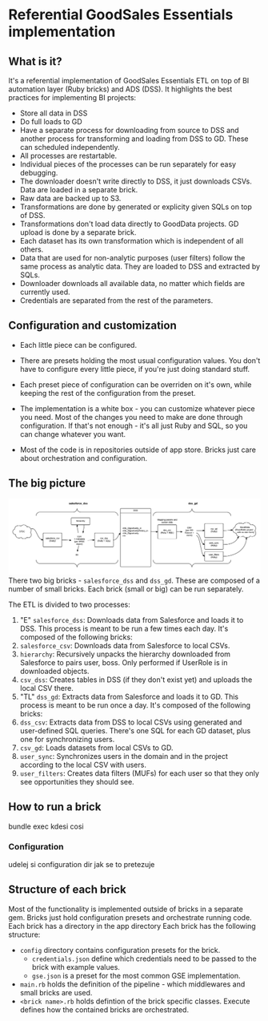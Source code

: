 # Referential GoodSales Essentials implementation

## What is it?
It's a referential implementation of GoodSales Essentials ETL on top of BI automation layer (Ruby bricks) and ADS (DSS). It highlights the best practices for implementing BI projects:
* Store all data in DSS
* Do full loads to GD
* Have a separate process for downloading from source to DSS and another  process for transforming and loading from DSS to GD. These can scheduled independently.
* All processes are restartable.
* Individual pieces of the processes can be run separately for easy debugging.
* The downloader doesn't write directly to DSS, it just downloads CSVs. Data are loaded in a separate brick.
* Raw data are backed up to S3.
* Transformations are done by generated or explicity given SQLs on top of DSS.
* Transformations don't load data directly to GoodData projects. GD upload is done by a separate brick.
* Each dataset has its own transformation which is independent of all others.
* Data that are used for non-analytic purposes (user filters) follow the same process as analytic data. They are loaded to DSS and extracted by SQLs.
* Downloader downloads all available data, no matter which fields are currently used.
* Credentials are separated from the rest of the parameters. 

## Configuration and customization
* Each little piece can be configured.
* There are presets holding the most usual configuration values. You don't have to configure every little piece, if you're just doing standard stuff.
* Each preset piece of configuration can be overriden on it's own, while keeping the rest of the configuration from the preset.
* The implementation is a white box - you can customize whatever piece you need. Most of the changes you need to make are done through configuration. If that's not enough - it's all just Ruby and SQL, so you can change whatever you want.

* Most of the code is in repositories outside of app store. Bricks just care about orchestration and configuration.

## The big picture
![Overview](docs/overview.png)
There two big bricks - `salesforce_dss` and `dss_gd`. These are composed of a number of small bricks. Each brick (small or big) can be run separately.

The ETL is divided to two processes:

1. "E" `salesforce_dss`: Downloads data from Salesforce and loads it to DSS. This process is meant to be run a few times each day. It's composed of the following bricks:
  1. `salesforce_csv`: Downloads data from Salesforce to local CSVs.
  2. `hierarchy`: Recursively unpacks the hierarchy downloaded from Salesforce to pairs user, boss. Only performed if UserRole is in downloaded objects.
  3. `csv_dss`: Creates tables in DSS (if they don't exist yet) and uploads the local CSV there. 
2. "TL" `dss_gd`: Extracts data from Salesforce and loads it to GD. This process is meant to be run once a day. It's composed of the following bricks:
  1. `dss_csv`: Extracts data from DSS to local CSVs using generated and user-defined SQL queries. There's one SQL for each GD dataset, plus one for synchronizing users.
  2. `csv_gd`: Loads datasets from local CSVs to GD.
  3. `user_sync`: Synchronizes users in the domain and in the project according to the local CSV with users.
  4. `user_filters`: Creates data filters (MUFs) for each user so that they only see opportunities they should see.

## How to run a brick
bundle exec kdesi cosi
### Configuration
udelej si configuration dir 
jak se to pretezuje


## Structure of each brick
Most of the functionality is implemented outside of bricks in a separate gem. Bricks just hold configuration presets and orchestrate running code. Each brick has a directory in the app directory
Each brick has the following structure:
* `config` directory contains configuration presets for the brick. 
  * `credentials.json` define which credentials need to be passed to the brick with example values.
  * `gse.json` is a preset for the most common GSE implementation.
* `main.rb` holds the definition of the pipeline - which middlewares and small bricks are used.
* `<brick name>.rb` holds defintion of the brick specific classes. Execute defines how the contained bricks are orchestrated. 







